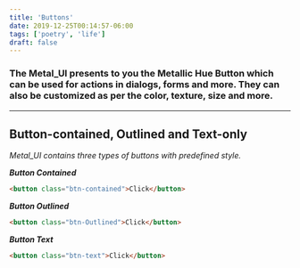 ```yaml
---
title: 'Buttons'
date: 2019-12-25T00:14:57-06:00
tags: ['poetry', 'life']
draft: false
---
```


### The Metal_UI presents to you the Metallic Hue Button which can be used for actions in dialogs, forms and more. They can also be customized as per the color, texture, size and more.
---

Button-contained, Outlined and Text-only
---------------------------------------
*Metal_UI contains three types of buttons with predefined style.*

***Button Contained***
```html
<button class="btn-contained">Click</button>
```
***Button Outlined***
```html
<button class="btn-Outlined">Click</button>
```
***Button Text***
```html
<button class="btn-text">Click</button>
```

